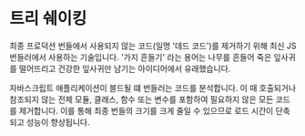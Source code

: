 # 트리 쉐이킹

최종 프로덕션 번들에서 사용되지 않는 코드(일명 '데드 코드')를 제거하기 위해 최신 JS 번들러에서 사용하는 기술입니다. '가지 흔들기' 라는 용어는 나무를 흔들어 죽은 잎사귀를 떨어뜨리고 건강한 잎사귀만 남기는 아이디어에서 유래했습니다.

자바스크립트 애플리케이션이 블드될 떄 번들러는 코드를 분석합니다. 이 때 호출되거나 참조되지 않는 전체 모듈, 클래스, 함수 또는 변수를 포함하여 필요하지 않은 모든 코드를 제거합니다. 이를 통해 최종 번들의 크기를 크게 줄일 수 있으므로 로드 시간이 단축되고 성능이 향상됩니다.